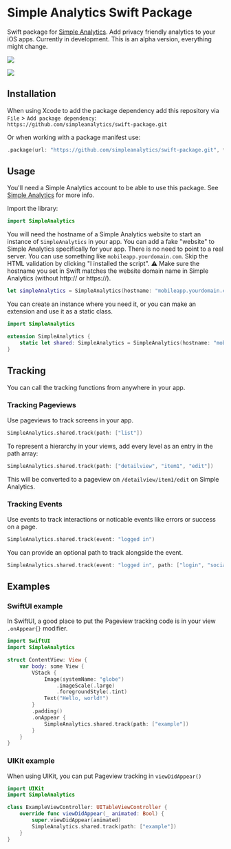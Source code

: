 # Simple Analytics Swift Package
Swift package for [Simple Analytics](https://www.simpleanalytics.com/?referral=roel-van-der-kraan). Add privacy friendly analytics to your iOS apps. Currently in development. This is an alpha version, everything might change.

[![](https://img.shields.io/endpoint?url=https%3A%2F%2Fswiftpackageindex.com%2Fapi%2Fpackages%2Fsimpleanalytics%2Fswift-package%2Fbadge%3Ftype%3Dswift-versions)](https://swiftpackageindex.com/simpleanalytics/swift-package)

[![](https://img.shields.io/endpoint?url=https%3A%2F%2Fswiftpackageindex.com%2Fapi%2Fpackages%2Fsimpleanalytics%2Fswift-package%2Fbadge%3Ftype%3Dplatforms)](https://swiftpackageindex.com/simpleanalytics/swift-package)

## Installation
When using Xcode to add the package dependency add this repository via `File` > `Add package dependency`:
`https://github.com/simpleanalytics/swift-package.git`

Or when working with a package manifest use:
```swift
.package(url: "https://github.com/simpleanalytics/swift-package.git", from: "0.3.0")
```

## Usage
You'll need a Simple Analytics account to be able to use this package. See [Simple Analytics](https://www.simpleanalytics.com/?referral=roel-van-der-kraan) for more info.

Import the library:
```swift
import SimpleAnalytics
```

You will need the hostname of a Simple Analytics website to start an instance of `SimpleAnalytics` in your app. You can add a fake "website" to Simple Analytics specifically for your app. There is no need to point to a real server. You can use something like `mobileapp.yourdomain.com`. Skip the HTML validation by clicking "I installed the script". 
⚠️ Make sure the hostname you set in Swift matches the website domain name in Simple Analytics (without http:// or https://).
```swift
let simpleAnalytics = SimpleAnalytics(hostname: "mobileapp.yourdomain.com")
```

You can create an instance where you need it, or you can make an extension and use it as a static class.
```swift
import SimpleAnalytics

extension SimpleAnalytics {
    static let shared: SimpleAnalytics = SimpleAnalytics(hostname: "mobileapp.yourdomain.com")
}
```

## Tracking
You can call the tracking functions from anywhere in your app.
### Tracking Pageviews
Use pageviews to track screens in your app.
```swift
SimpleAnalytics.shared.track(path: ["list"])
```
To represent a hierarchy in your views, add every level as an entry in the path array:
```swift
SimpleAnalytics.shared.track(path: ["detailview", "item1", "edit"])
```
This will be converted to a pageview on `/detailview/item1/edit` on Simple Analytics.

### Tracking Events
Use events to track interactions or noticable events like errors or success on a page.
```swift
SimpleAnalytics.shared.track(event: "logged in")
```
You can provide an optional path to track alongside the event.
```swift
SimpleAnalytics.shared.track(event: "logged in", path: ["login", "social"])
```

## Examples
### SwiftUI example
 In SwiftUI, a good place to put the Pageview tracking code is in your view `.onAppear{}` modifier. 
```swift
import SwiftUI
import SimpleAnalytics

struct ContentView: View {
    var body: some View {
        VStack {
            Image(systemName: "globe")
                .imageScale(.large)
                .foregroundStyle(.tint)
            Text("Hello, world!")
        }
        .padding()
        .onAppear {
            SimpleAnalytics.shared.track(path: ["example"])
        }
    }
}
```

### UIKit example
When using UIKit, you can put Pageview tracking in `viewDidAppear()`
```swift
import UIKit
import SimpleAnalytics

class ExampleViewController: UITableViewController {
    override func viewDidAppear(_ animated: Bool) {
        super.viewDidAppear(animated)
        SimpleAnalytics.shared.track(path: ["example"])
    }
}
```
